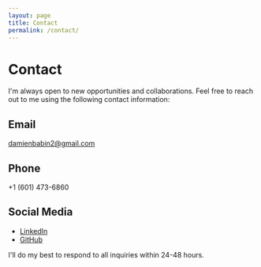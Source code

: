 ```yaml
---
layout: page
title: Contact
permalink: /contact/
---
```


# Contact


I'm always open to new opportunities and collaborations. Feel free to reach out to me using the following contact information:

## Email
[damienbabin2@gmail.com](mailto:damienbabin2@gmail.com)

## Phone
+1 (601) 473-6860

## Social Media
- [LinkedIn](https://www.linkedin.com/in/damienbabin/)
- [GitHub](https://github.com/DamienBabin)


I'll do my best to respond to all inquiries within 24-48 hours.